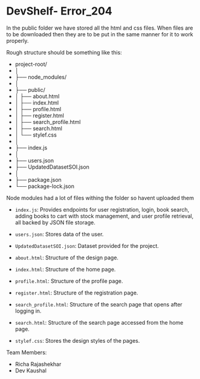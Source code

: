 # DevShelf- Error_204

In the public folder we have stored all the html and css files. When files are to be downloaded then they are to be put in the same manner for it to work properly.

Rough structure should be something like this:

- project-root/
- │
- ├── node_modules/
- │
- ├── public/
- │   ├── about.html
- │   ├── index.html
- │   ├── profile.html
- │   ├── register.html
- │   ├── search_profile.html
- │   ├── search.html
- │   └── stylef.css
- │
- ├── index.js
- │ 
- ├── users.json
- ├── UpdatedDatasetSOI.json
- │
- ├── package.json
- └── package-lock.json


Node modules had a lot of files withing the folder so havent uploaded them

- `index.js`: Provides endpoints for user registration, login, book search, adding books to cart with stock management, and user profile retrieval, all backed by JSON file storage.

- `users.json`: Stores data of the user.

- `UpdatedDatasetSOI.json`: Dataset provided for the project.

- `about.html`: Structure of the design page.

- `index.html`: Structure of the home page.

- `profile.html`: Structure of the profile page.

- `register.html`: Structure of the registration page.

- `search_profile.html`: Structure of the search page that opens after logging in.

- `search.html`: Structure of the search page accessed from the home page.

- `stylef.css`: Stores the design styles of the pages.

Team Members: 
- Richa Rajashekhar
- Dev Kaushal

